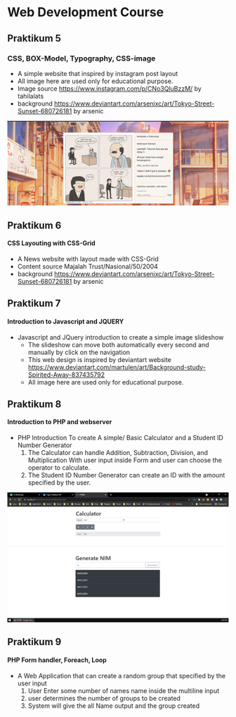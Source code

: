 # Web Development Course
## Praktikum 5
### CSS, BOX-Model, Typography, CSS-image
* A simple website that inspired by instagram post layout
* All image here are used only for educational purpose.
* Image source https://www.instagram.com/p/CNo3QluBzzM/ by tahilalats
* background https://www.deviantart.com/arsenixc/art/Tokyo-Street-Sunset-680726181 by arsenic

<img src="https://github.com/notyan/web-dev-course/blob/main/Praktikum%205/PPW05_M0519059_Muhammad%20Defaroyan.png?raw=true" />

## Praktikum 6
#### CSS Layouting with CSS-Grid
* A News website with layout made with CSS-Grid
* Content source Majalah Trust/Nasional/50/2004 
* background https://www.deviantart.com/arsenixc/art/Tokyo-Street-Sunset-680726181 by arsenic

## Praktikum 7
#### Introduction to Javascript and JQUERY 
* Javascript and JQuery introduction to create a simple image slideshow 
  * The slideshow can move both automatically every second and manually by click on the navigation
  * This web design is inspired by deviantart website https://www.deviantart.com/martulen/art/Background-study-Spirited-Away-837435792
  * All image here are used only for educational purpose.

## Praktikum 8
#### Introduction to PHP and webserver
* PHP Introduction To create A simple/ Basic Calculator and a  Student ID Number Generator
  1. The Calculator can handle Addition, Subtraction, Division, and Multiplication With user input inside Form and user can choose the operator to calculate.
  2. The Student ID Number Generator can create an ID with the amount specified by the user.

<img src="https://github.com/notyan/web-dev-course/blob/main/Praktikum%208/PPW08_M0519059_Muhammad%20Defaroyan.png?raw=true"/>

## Praktikum 9
#### PHP Form handler, Foreach, Loop
* A Web Application that can create a random group that specified by the user input
  1. User Enter some number of names name inside the multiline input
  2. user determines the number of groups to be created
  3. System will give the all Name output and the group created
